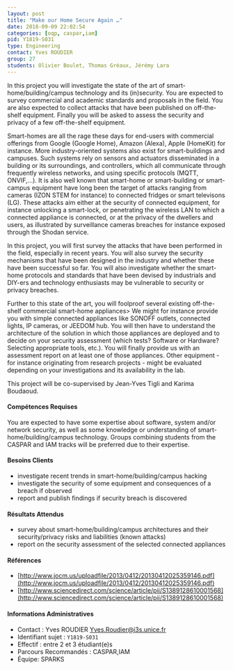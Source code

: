 ```yaml
---
layout: post
title: "Make our Home Secure Again …"
date: 2018-09-09 22:02:54
categories: [oqp, caspar,iam]
pid: Y1819-S031
type: Engineering
contact: Yves ROUDIER
group: 27
students: Olivier Boulet, Thomas Gréaux, Jérémy Lara
---
```

       
In this project you will investigate the state of the art of smart-home/building/campus technology and its (in)security. You are expected to survey commercial and academic standards and proposals in the field. You are also expected to collect attacks that have been published on off-the-shelf equipment. Finally you will be asked to assess the security and privacy of a few off-the-shelf equipment.

Smart-homes are all the rage these days for end-users with commercial offerings from Google (Google Home), Amazon (Alexa), Apple (HomeKit) for instance. More industry-oriented systems also exist for smart-buildings and campuses. Such systems rely on sensors and actuators disseminated in a building or its surroundings, and controllers, which all communicate through frequently wireless networks, and using specific protocols (MQTT, ONVIF,…). It is also well known that smart-home or smart-building or smart-campus equipment have long been the target of attacks ranging from cameras (IZON STEM for instance) to connected fridges or smart televisons (LG). These attacks aim either at the security of connected equipment, for instance unlocking a smart-lock, or penetrating the wireless LAN to which a connected appliance is connected, or at the privacy of the dwellers and users, as illustrated by surveillance cameras breaches for instance exposed through the Shodan service.

In this project, you will first survey the attacks that have been performed in the field, especially in recent years. You will also survey the security mechanisms that have been designed in the industry and whether these have been successful so far. You will also investigate whether the smart-home protocols and standards that have been devised by industrials and DIY-ers and technology enthusiasts may be vulnerable to security or privacy breaches.

Further to this state of the art, you will foolproof several existing off-the-shelf commercial smart-home appliances> We might for instance provide you with simple connected appliances like SONOFF outlets, connected lights, IP cameras, or JEEDOM hub. You will then have to understand the architecture of the solution in which those appliances are deployed and to decide on your security assessment (which tests? Software or Hardware? Selecting appropriate tools, etc.). You will finally provide us with an assessment report on at least one of those appliances. Other equipment - for instance originating from research projects - might be evaluated depending on your investigations and its availability in the lab.

This project will be co-supervised by Jean-Yves Tigli and Karima Boudaoud.

#### Compétences Requises
You are expected to have some expertise about software, system and/or network security, as well as some knowledge or understanding of smart-home/building/campus technology. Groups combining students from the CASPAR and IAM tracks will be preferred due to their expertise.



     

#### Besoins Clients
- investigate recent trends in smart-home/building/campus hacking
- investigate the security of some equipment and consequences of a breach if observed
- report and publish findings if security breach is discovered

#### Résultats Attendus
- survey about smart-home/building/campus architectures and their security/privacy risks and liabilities (known attacks)
- report on the security assessment of the selected connected appliances

#### Références

  * [http://www.jocm.us/uploadfile/2013/0412/20130412025359146.pdf](http://www.jocm.us/uploadfile/2013/0412/20130412025359146.pdf)
  * [http://www.sciencedirect.com/science/article/pii/S1389128610001568](http://www.sciencedirect.com/science/article/pii/S1389128610001568)

#### Informations Administratives
  * Contact : Yves ROUDIER <Yves.Roudier@i3s.unice.fr>
  * Identifiant sujet : `Y1819-S031`
  * Effectif : entre 2 et 3 étudiant(e)s
  * Parcours Recommandés : CASPAR,IAM
  * Équipe: SPARKS

     